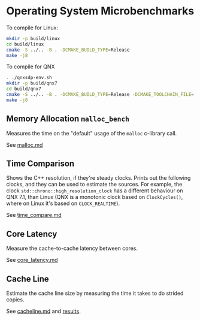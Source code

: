# Operating System Microbenchmarks

To compile for Linux:

```sh
mkdir -p build/linux
cd build/linux
cmake -S ../.. -B . -DCMAKE_BUILD_TYPE=Release
make -j8
```

To compile for QNX

```sh
. ./qnxsdp-env.sh
mkdir -p build/qnx7
cd build/qnx7
cmake -S ../.. -B . -DCMAKE_BUILD_TYPE=Release -DCMAKE_TOOLCHAIN_FILE=../../../toochain/qcc_aarch64le
make -j8
```

## Memory Allocation `malloc_bench`

Measures the time on the "default" usage of the `malloc` c-library call.

See [malloc.md](./benchmarks/malloc.md)

## Time Comparison

Shows the C++ resolution, if they're steady clocks. Prints out the following
clocks, and they can be used to estimate the sources. For example, the clock
`std::chrono::high_resolution_clock` has a different behaviour on QNX 7.1, than
Linux (QNX is a monotonic clock based on `ClockCycles()`, where on Linux it's
based on `CLOCK_REALTIME`).

See [time_compare.md](./tools/time_compare.md)

## Core Latency

Measure the cache-to-cache latency between cores.

See [core_latency.md](./tools/core_latency.md)

## Cache Line

Estimate the cache line size by measuring the time it takes to do strided
copies.

See [cacheline.md](./benchmarks/cacheline.md) and
[results](./benchmarks/cacheline/results/README.md).

